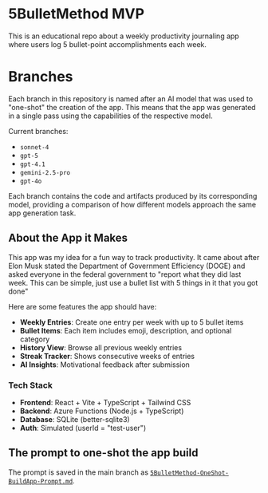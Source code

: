 # 5BulletMethod MVP

This is an educational repo about a weekly productivity journaling app where users log 5 bullet-point accomplishments each week.
# Branches

Each branch in this repository is named after an AI model that was used to "one-shot" the creation of the app. This means that the app was generated in a single pass using the capabilities of the respective model.

Current branches:

- `sonnet-4`
- `gpt-5`
- `gpt-4.1`
- `gemini-2.5-pro`
- `gpt-4o`

Each branch contains the code and artifacts produced by its corresponding model, providing a comparison of how different models approach the same app generation task.

## About the App it Makes

This app was my idea for a fun way to track productivity. It came about after Elon Musk stated the Department of Government Efficiency (DOGE) and asked everyone in the federal government to "report what they did last week. This can be simple, just use a bullet list with 5 things in it that you got done"

Here are some features the app should have:

- **Weekly Entries**: Create one entry per week with up to 5 bullet items
- **Bullet Items**: Each item includes emoji, description, and optional category
- **History View**: Browse all previous weekly entries
- **Streak Tracker**: Shows consecutive weeks of entries
- **AI Insights**: Motivational feedback after submission

### Tech Stack

- **Frontend**: React + Vite + TypeScript + Tailwind CSS
- **Backend**: Azure Functions (Node.js + TypeScript)
- **Database**: SQLite (better-sqlite3)
- **Auth**: Simulated (userId = "test-user")

## The prompt to one-shot the app build

The prompt is saved in the main branch as [`5BulletMethod-OneShot-BuildApp-Prompt.md`](5BulletMethod-OneShot-BuildApp-Prompt.md).

